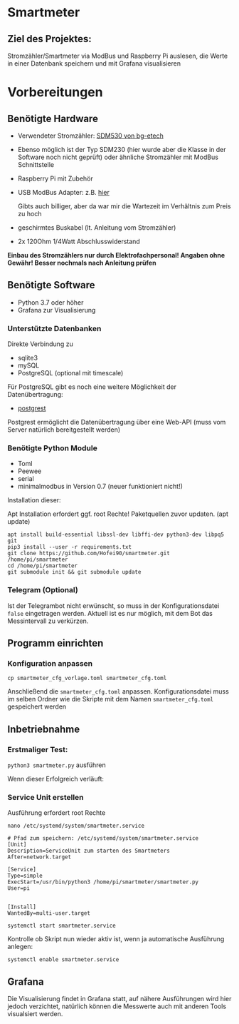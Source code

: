 # Smartmeter

## Ziel des Projektes:

Stromzähler/Smartmeter via ModBus und Raspberry Pi auslesen, die Werte in einer Datenbank speichern und mit Grafana visualisieren

# Vorbereitungen

## Benötigte Hardware

* Verwendeter Stromzähler: [
SDM530 von bg-etech](https://stromzähler.eu/stromzaehler/drehstromzaehler/fuer-hutschiene-ungeeicht/22/sdm530modbus-multifunktionsmessgeraet-fuer-din-hutschiene?c=93)
* Ebenso möglich ist der Typ SDM230 (hier wurde aber die Klasse in der Software noch nicht geprüft) 
oder ähnliche Stromzähler mit ModBus Schnittstelle
* Raspberry Pi mit Zubehör
* USB ModBus Adapter: z.B. [hier](https://www.ebay.de/itm/RS485-Konverter-Bus-Adapter-Seriell-USB-RS-485-Schnittstelle-Modbus-Raspberry-Pi/252784174363?ssPageName=STRK%3AMEBIDX%3AIT&_trksid=p2060353.m2749.l2649)
  
  Gibts auch billiger, aber da war mir die Wartezeit im Verhältnis zum Preis zu hoch
* geschirmtes Buskabel (lt. Anleitung vom Stromzähler)
* 2x 120Ohm 1/4Watt Abschlusswiderstand

**Einbau des Stromzählers nur durch Elektrofachpersonal!
Angaben ohne Gewähr! Besser nochmals nach Anleitung prüfen**

## Benötigte Software

* Python 3.7 oder höher
* Grafana zur Visualisierung

### Unterstützte Datenbanken
Direkte Verbindung zu
* sqlite3
* mySQL
* PostgreSQL (optional mit timescale)

Für PostgreSQL gibt es noch eine weitere Möglichkeit der Datenübertragung:
* [postgrest](https://postgrest.org/en/v6.0/)

Postgrest ermöglicht die Datenübertragung über eine Web-API (muss vom Server natürlich bereitgestellt werden)

### Benötigte Python Module

* Toml
* Peewee
* serial
* minimalmodbus in Version 0.7 (neuer funktioniert nicht!)

Installation dieser:

Apt Installation erfordert ggf. root Rechte! Paketquellen zuvor updaten. (apt update)

```console
apt install build-essential libssl-dev libffi-dev python3-dev libpq5 git
pip3 install --user -r requirements.txt
git clone https://github.com/Hofei90/smartmeter.git /home/pi/smartmeter
cd /home/pi/smartmeter
git submodule init && git submodule update
```

### Telegram (Optional)
Ist der Telegrambot nicht erwünscht, so muss in der Konfigurationsdatei `false` eingetragen werden.
Aktuell ist es nur möglich, mit dem Bot das Messintervall zu verkürzen.


## Programm einrichten

### Konfiguration anpassen

```console
cp smartmeter_cfg_vorlage.toml smartmeter_cfg.toml
```

Anschließend die `smartmeter_cfg.toml` anpassen.
Konfigurationsdatei muss im selben Ordner wie die Skripte mit dem Namen `smartmeter_cfg.toml` gespeichert werden


## Inbetriebnahme

### Erstmaliger Test:

`python3 smartmeter.py` ausführen

Wenn dieser Erfolgreich verläuft:


### Service Unit erstellen

Ausführung erfordert root Rechte

`nano /etc/systemd/system/smartmeter.service`

```code
# Pfad zum speichern: /etc/systemd/system/smartmeter.service
[Unit]
Description=ServiceUnit zum starten des Smartmeters
After=network.target

[Service]
Type=simple
ExecStart=/usr/bin/python3 /home/pi/smartmeter/smartmeter.py
User=pi


[Install]
WantedBy=multi-user.target
```

`systemctl start smartmeter.service`

Kontrolle ob Skript nun wieder aktiv ist, wenn ja automatische Ausführung anlegen:

`systemctl enable smartmeter.service`

## Grafana

Die Visualisierung findet in Grafana statt, auf nähere Ausführungen wird hier jedoch verzichtet, natürlich können die
Messwerte auch mit anderen Tools visualsiert werden.
